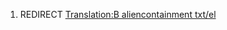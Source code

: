 1.  REDIRECT [Translation:B aliencontainment
    txt/el](Translation:B_aliencontainment_txt/el "wikilink")